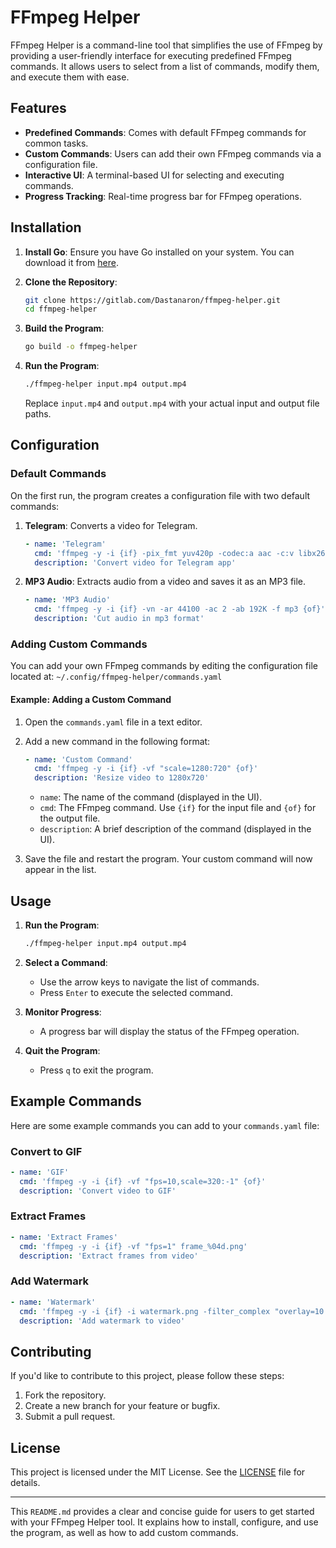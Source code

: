 # FFmpeg Helper

FFmpeg Helper is a command-line tool that simplifies the use of FFmpeg by providing a user-friendly interface for executing predefined FFmpeg commands. It allows users to select from a list of commands, modify them, and execute them with ease.

## Features

- **Predefined Commands**: Comes with default FFmpeg commands for common tasks.
- **Custom Commands**: Users can add their own FFmpeg commands via a configuration file.
- **Interactive UI**: A terminal-based UI for selecting and executing commands.
- **Progress Tracking**: Real-time progress bar for FFmpeg operations.

## Installation

1. **Install Go**: Ensure you have Go installed on your system. You can download it from [here](https://golang.org/dl/).

2. **Clone the Repository**:
   ```bash
   git clone https://gitlab.com/Dastanaron/ffmpeg-helper.git
   cd ffmpeg-helper
   ```

3. **Build the Program**:
   ```bash
   go build -o ffmpeg-helper
   ```

4. **Run the Program**:
   ```bash
   ./ffmpeg-helper input.mp4 output.mp4
   ```

   Replace `input.mp4` and `output.mp4` with your actual input and output file paths.

## Configuration

### Default Commands

On the first run, the program creates a configuration file with two default commands:

1. **Telegram**: Converts a video for Telegram.
   ```yaml
   - name: 'Telegram'
     cmd: 'ffmpeg -y -i {if} -pix_fmt yuv420p -codec:a aac -c:v libx264 {of}'
     description: 'Convert video for Telegram app'
   ```

2. **MP3 Audio**: Extracts audio from a video and saves it as an MP3 file.
   ```yaml
   - name: 'MP3 Audio'
     cmd: 'ffmpeg -y -i {if} -vn -ar 44100 -ac 2 -ab 192K -f mp3 {of}'
     description: 'Cut audio in mp3 format'
   ```

### Adding Custom Commands

You can add your own FFmpeg commands by editing the configuration file located at:
`~/.config/ffmpeg-helper/commands.yaml`

#### Example: Adding a Custom Command

1. Open the `commands.yaml` file in a text editor.

2. Add a new command in the following format:
   ```yaml
   - name: 'Custom Command'
     cmd: 'ffmpeg -y -i {if} -vf "scale=1280:720" {of}'
     description: 'Resize video to 1280x720'
   ```

   - `name`: The name of the command (displayed in the UI).
   - `cmd`: The FFmpeg command. Use `{if}` for the input file and `{of}` for the output file.
   - `description`: A brief description of the command (displayed in the UI).

3. Save the file and restart the program. Your custom command will now appear in the list.

## Usage

1. **Run the Program**:
   ```bash
   ./ffmpeg-helper input.mp4 output.mp4
   ```

2. **Select a Command**:
   - Use the arrow keys to navigate the list of commands.
   - Press `Enter` to execute the selected command.

3. **Monitor Progress**:
   - A progress bar will display the status of the FFmpeg operation.

4. **Quit the Program**:
   - Press `q` to exit the program.

## Example Commands

Here are some example commands you can add to your `commands.yaml` file:

### Convert to GIF
```yaml
- name: 'GIF'
  cmd: 'ffmpeg -y -i {if} -vf "fps=10,scale=320:-1" {of}'
  description: 'Convert video to GIF'
```

### Extract Frames
```yaml
- name: 'Extract Frames'
  cmd: 'ffmpeg -y -i {if} -vf "fps=1" frame_%04d.png'
  description: 'Extract frames from video'
```

### Add Watermark
```yaml
- name: 'Watermark'
  cmd: 'ffmpeg -y -i {if} -i watermark.png -filter_complex "overlay=10:10" {of}'
  description: 'Add watermark to video'
```

## Contributing

If you'd like to contribute to this project, please follow these steps:

1. Fork the repository.
2. Create a new branch for your feature or bugfix.
3. Submit a pull request.

## License

This project is licensed under the MIT License. See the [LICENSE](LICENSE) file for details.

---

This `README.md` provides a clear and concise guide for users to get started with your FFmpeg Helper tool. It explains how to install, configure, and use the program, as well as how to add custom commands.
